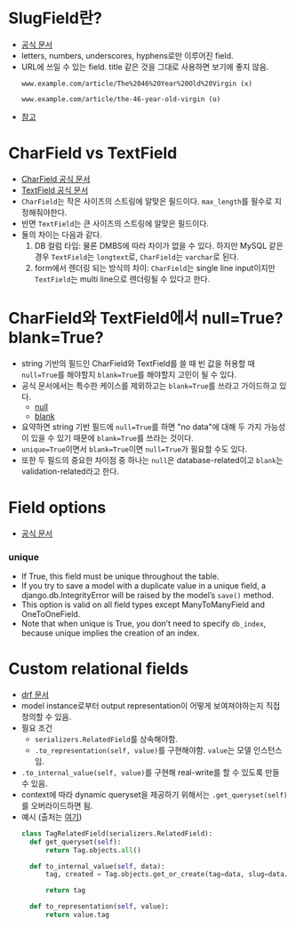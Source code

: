 # SlugField란?
- [공식 문서](https://docs.djangoproject.com/en/3.2/ref/models/fields/#slugfield)
- letters, numbers, underscores, hyphens로만 이루어진 field.
- URL에 쓰일 수 있는 field. title 같은 것을 그대로 사용하면 보기에 좋지 않음.
  ```
  www.example.com/article/The%2046%20Year%20Old%20Virgin (x)

  www.example.com/article/the-46-year-old-virgin (o)
  ```
- [참고](https://itmining.tistory.com/119)

# CharField vs TextField
- [CharField 공식 문서](https://docs.djangoproject.com/en/3.2/ref/models/fields/#django.db.models.CharField)
- [TextField 공식 문서](https://docs.djangoproject.com/en/3.2/ref/models/fields/#django.db.models.TextField)
- `CharField`는 작은 사이즈의 스트링에 알맞은 필드이다. `max_length`를 필수로 지정해줘야한다.
- 반면 `TextField`는 큰 사이즈의 스트링에 알맞은 필드이다.
- 둘의 차이는 다음과 같다.
  1. DB 컬럼 타입: 물론 DMBS에 따라 차이가 없을 수 있다. 하지만 MySQL 같은 경우 `TextField`는 `longtext`로, `CharField`는 `varchar`로 된다.
  2. form에서 렌더링 되는 방식의 차이: `CharField`는 single line input이지만 `TextField`는 multi line으로 렌더링될 수 있다고 한다.

# CharField와 TextField에서 null=True? blank=True?
- string 기반의 필드인 CharField와 TextField를 쓸 때 빈 값을 허용할 때 `null=True`를 해야할지 `blank=True`를 해야할지 고민이 될 수 있다.
- 공식 문서에서는 특수한 케이스를 제외하고는 `blank=True`를 쓰라고 가이드하고 있다.
  - [null](https://docs.djangoproject.com/en/3.2/ref/models/fields/#null)
  - [blank](https://docs.djangoproject.com/en/3.2/ref/models/fields/#blank)
- 요약하면 string 기반 필드에 `null=True`를 하면 "no data"에 대해 두 가지 가능성이 있을 수 있기 때문에 `blank=True`를 쓰라는 것이다.
- `unique=True`이면서 `blank=True`이면 `null=True`가 필요할 수도 있다.
- 또한 두 필드의 중요한 차이점 중 하나는 `null`은 database-related이고 `blank`는 validation-related라고 한다.

# Field options
- [공식 문서](https://docs.djangoproject.com/en/3.2/ref/models/fields/#field-options)

### unique
- If True, this field must be unique throughout the table.
- If you try to save a model with a duplicate value in a unique field, a django.db.IntegrityError will be raised by the model’s `save()` method.
- This option is valid on all field types except ManyToManyField and OneToOneField.
- Note that when unique is True, you don’t need to specify `db_index`, because unique implies the creation of an index.

# Custom relational fields
- [drf 문서](https://www.django-rest-framework.org/api-guide/relations/#custom-relational-fields)
- model instance로부터 output representation이 어떻게 보여져야하는지 직접 정의할 수 있음.
- 필요 조건
    - `serializers.RelatedField`를 상속해야함.
    - `.to_representation(self, value)`를 구현해야함. `value`는 모델 인스턴스임.
- `.to_internal_value(self, value)`를 구현해 real-write를 할 수 있도록 만들 수 있음.
- context에 따라 dynamic queryset을 제공하기 위해서는 `.get_queryset(self)`를 오버라이드하면 됨.
- 예시 (출처는 [여기](https://github.com/gothinkster/django-realworld-example-app/blob/master/conduit/apps/articles/relations.py#L6))
  ```python
  class TagRelatedField(serializers.RelatedField):
    def get_queryset(self):
        return Tag.objects.all()

    def to_internal_value(self, data):
        tag, created = Tag.objects.get_or_create(tag=data, slug=data.lower())

        return tag

    def to_representation(self, value):
        return value.tag
  ```
